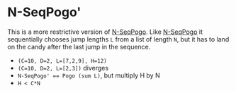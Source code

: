 # N-SeqPogo'

This is a more restrictive version of [N-SeqPogo](N-SeqPogo.md). Like [N-SeqPogo](N-SeqPogo.md) it sequentially chooses jump lengths `L` from a list of length `N`, but it has to land on the candy after the last jump in the sequence.

* `(C=10, D=2, L=[7,2,9], H=12)`
* `(C=10, D=2, L=[2,3])` diverges
* `N-SeqPogo' == Pogo (sum L)`, but multiply H by N
* `H < C*N`
